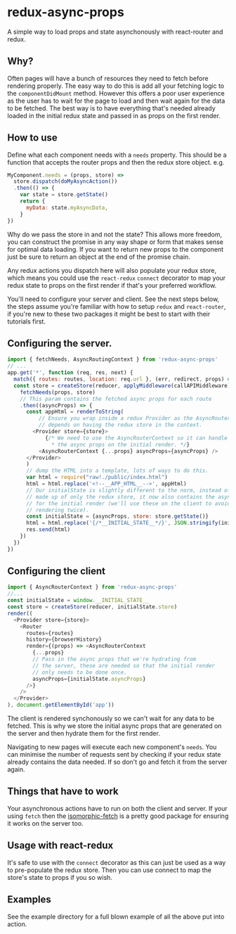 # redux-async-props

A simple way to load props and state asynchonously with react-router and redux.

## Why?

Often pages will have a bunch of resources they need to fetch before rendering
properly. The easy way to do this is add all your fetching logic to the 
`componentDidMount` method. However this offers a poor user experience as the user has to wait for the page to load and then wait again for the data to be fetched. The best way is to have
everything that's needed already loaded in the initial redux state and passed in as props on the first render.

## How to use
Define what each component needs with a `needs` property.
This should be a function that accepts the router props and then the redux store object. e.g.

```js
MyComponent.needs = (props, store) => 
  store.dispatch(doMyAsyncAction())
  .then(() => {
    var state = store.getState()
    return {
      myData: state.myAsyncData,
    }
})
```

Why do we pass the store in and not the state? This allows more freedom, you can construct the promise in any way shape or form that makes sense for optimal data loading. If you want to return new props to the component just be sure to return
an object at the end of the promise chain.

Any redux actions you dispatch here will also populate your redux store, which means you could use the `react-redux` `connect` decorator to map your redux state to props on the first render if that's your preferred workflow.

You'll need to configure your server and client. See the next steps below, the steps assume you're familiar with how to setup `redux` and `react-router`, if you're new to these two packages it might be best to start with their tutorials first.

## Configuring the server.

```js
import { fetchNeeds, AsyncRoutingContext } from 'redux-async-props'
// ...
app.get('*', function (req, res, next) {
  match({ routes: routes, location: req.url }, (err, redirect, props) => {
  const store = createStore(reducer, applyMiddleware(callAPIMiddleware))
    fetchNeeds(props, store)
    // This param contains the fetched async props for each route
    .then((asyncProps) => {
      const appHtml = renderToString(
          // Ensure you wrap inside a redux Provider as the AsyncRouterContext 
          // depends on having the redux store in the context.
        <Provider store={store}>
            {/* We need to use the AsyncRouterContext so it can handle using
              * the async props on the initial render. */}
          <AsyncRouterContext {...props} asyncProps={asyncProps} />
      </Provider>
      )
      // dump the HTML into a template, lots of ways to do this.
      var html = require("raw!./public/index.html")
      html = html.replace('<!--__APP_HTML__-->', appHtml)
      // Our initialState is slightly different to the norm, instead of being 
      // made up of only the redux store, it now also contains the async props 
      // for the initial render (we'll use these on the client to avoid 
      // rendering twice).
      const initialState = {asyncProps, store: store.getState()}
      html = html.replace('{/*__INITIAL_STATE__*/}', JSON.stringify(initialState))
      res.send(html)
    })
  })
})
```
## Configuring the client

```js
import { AsyncRouterContext } from 'redux-async-props'
//...
const initialState = window.__INITIAL_STATE__
const store = createStore(reducer, initialState.store)
render((
  <Provider store={store}>
    <Router 
      routes={routes} 
      history={browserHistory}
      render={(props) => <AsyncRouterContext 
        {...props} 
        // Pass in the async props that we're hydrating from
        // the server, these are needed so that the initial render
        // only needs to be done once.
        asyncProps={initialState.asyncProps}
      />}
    />
  </Provider>
), document.getElementById('app'))
```

The client is rendered synchonously so we can't wait for any data to be fetched.
This is why we store the initial async props that are generated on the server 
and then hydrate them for the first render.

Navigating to new pages will execute each new component's `needs`. You can 
minimise the number of requests sent by checking if your redux state 
already contains the data needed. If so don't go and fetch it from the 
server again.

## Things that have to work
Your asynchronous actions have to run on both the client and server. 
If your using `fetch` then the [isomorphic-fetch](https://github.com/matthew-andrews/isomorphic-fetch) is a pretty good package for ensuring it works on the server too.

## Usage with react-redux
It's safe to use with the `connect` decorator as this can just be used as a way
to pre-populate the redux store. Then you can use connect to map the store's 
state to props if you so wish.

## Examples
See the example directory for a full blown example of all the above put into action.

